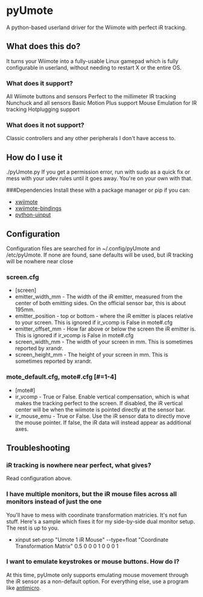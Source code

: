 # pyUmote
A python-based userland driver for the Wiimote with perfect iR tracking.

## What does this do?
It turns your Wiimote into a fully-usable Linux gamepad which is fully configurable in userland, without needing to restart X or the entire OS.

### What does it support?
All Wiimote buttons and sensors
Perfect to the millimeter IR tracking
Nunchuck and all sensors
Basic Motion Plus support
Mouse Emulation for IR tracking
Hotplugging support

### What does it not support?
Classic controllers and any other peripherals I don't have access to.

## How do I use it
./pyUmote.py
If you get a permission error, run with sudo as a quick fix or mess with your udev rules until it goes away.  You're on your own with that.

###Dependencies
Install these with a package manager or pip if you can:
* [xwiimote](https://github.com/dvdhrm/xwiimote)
* [xwiimote-bindings](https://github.com/dvdhrm/xwiimote-bindings)
* [python-uinput](https://github.com/tuomasjjrasanen/python-uinput)

## Configuration
Configuration files are searched for in ~/.config/pyUmote and /etc/pyUmote.  If none are found, sane defaults will be used, but iR tracking will be nowhere near close
### screen.cfg
* [screen]
* emitter_width_mm - The width of the iR emitter, measured from the center of both emitting sides.  On the official sensor bar, this is about 195mm.
* emitter_position - top or bottom - where the iR emitter is places relative to your screen.  This is ignored if ir_vcomp is False in mote#.cfg
* emitter_offset_mm - How far above or below the screen the iR emitter is. This is ignored if ir_vcomp is False in mote#.cfg
* screen_width_mm - The width of your screen in mm.  This is sometimes reported by xrandr.
* screen_height_mm - The height of your screen in mm.  This is sometimes reported by xrandr.

### mote_default.cfg, mote#.cfg [#=1-4]
* [mote#]
* ir_vcomp - True or False.  Enable vertical compensation, which is what makes the tracking perfect to the screen.  If disabled, the iR vertical center will be when the wiimote is pointed directly at the sensor bar.
* ir_mouse_emu - True or False.  Use the iR sensor data to directly move the mouse pointer.  If false, the iR data will instead appear as additional axes.

## Troubleshooting
### iR tracking is nowhere near perfect, what gives?
Read configuration above.
### I have multiple monitors, but the iR mouse files across all monitors instead of just the one
You'll have to mess with coordinate transformation matricies.  It's not fun stuff.  Here's a sample which fixes it for my side-by-side dual monitor setup.  The rest is up to you.
* xinput set-prop "Umote 1 iR Mouse" --type=float "Coordinate Transformation Matrix" 0.5 0 0 0 1 0 0 0 1

### I want to emulate keystrokes or mouse buttons.  How do I?
At this time, pyUmote only supports emulating mouse movement through the iR sensor as a non-default option.  For everything else, use a program like [antimicro](https://github.com/AntiMicro/antimicro).
